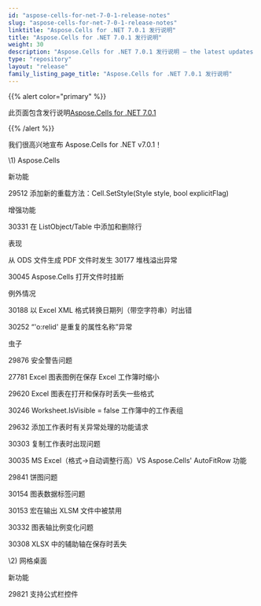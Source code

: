```yaml
---
id: "aspose-cells-for-net-7-0-1-release-notes"
slug: "aspose-cells-for-net-7-0-1-release-notes"
linktitle: "Aspose.Cells for .NET 7.0.1 发行说明"
title: "Aspose.Cells for .NET 7.0.1 发行说明"
weight: 30
description: "Aspose.Cells for .NET 7.0.1 发行说明 – the latest updates and fixes."
type: "repository"
layout: "release"
family_listing_page_title: "Aspose.Cells for .NET 7.0.1 发行说明"
---
```

{{% alert color="primary" %}} 

此页面包含发行说明[Aspose.Cells for .NET 7.0.1](https://releases.aspose.com/cells/net/new-releases/aspose.cells-for-.net-7.0.1/)

{{% /alert %}} 

我们很高兴地宣布 Aspose.Cells for .NET v7.0.1！

\1) Aspose.Cells 

新功能

29512 添加新的重载方法：Cell.SetStyle(Style style, bool explicitFlag)

增强功能

 30331 在 ListObject/Table 中添加和删除行

表现

从 ODS 文件生成 PDF 文件时发生 30177 堆栈溢出异常

30045 Aspose.Cells 打开文件时挂断

例外情况

30188 以 Excel XML 格式转换日期列（带空字符串）时出错

30252 “'o:relid' 是重复的属性名称”异常

虫子

29876 安全警告问题

27781 Excel 图表图例在保存 Excel 工作簿时缩小

29620 Excel 图表在打开和保存时丢失一些格式

30246 Worksheet.IsVisible = false 工作簿中的工作表组

29632 添加工作表时有关异常处理的功能请求

30303 复制工作表时出现问题

30035 MS Excel（格式->自动调整行高）VS Aspose.Cells' AutoFitRow 功能

29841 饼图问题

30154 图表数据标签问题

30153 宏在输出 XLSM 文件中被禁用

30332 图表轴比例变化问题

30308 XLSX 中的辅助轴在保存时丢失

\2) 网格桌面



新功能

29821 支持公式栏控件
